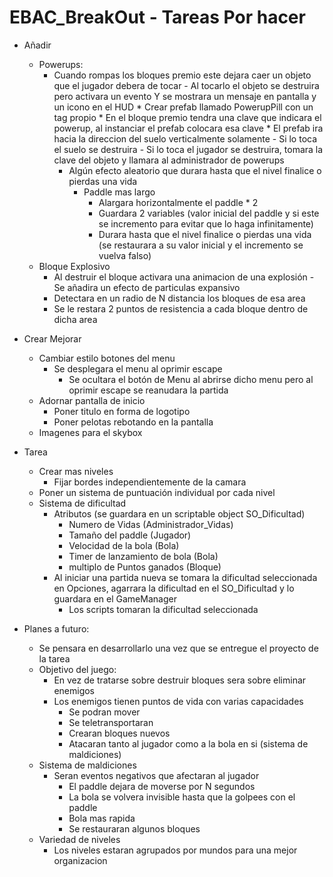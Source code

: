 # EBAC_BreakOut - Tareas Por hacer
	
*	Añadir
	-	Powerups:
		*	Cuando rompas los bloques premio este dejara caer un objeto que el jugador debera de tocar
	    		-	Al tocarlo el objeto se destruira pero activara un evento Y se mostrara un mensaje en pantalla y un icono en el HUD
   				*	Crear prefab llamado PowerupPill con un tag propio
   				*	En el bloque premio tendra una clave que indicara el powerup, al instanciar el prefab colocara esa clave
   				*	El prefab ira hacia la direccion del suelo verticalmente solamente
   					-	Si lo toca el suelo se destruira
   					-	Si lo toca el jugador se destruira, tomara la clave del objeto y llamara al administrador de powerups
			-	Algún efecto aleatorio que durara hasta que el nivel finalice o pierdas una vida
				*	Paddle mas largo
					-	Alargara horizontalmente el paddle * 2
					-	Guardara 2 variables (valor inicial del paddle y si este se incremento para evitar que lo haga infinitamente)
					-	Durara hasta que el nivel finalice o pierdas una vida (se restaurara a su valor inicial y el incremento se vuelva falso)
	-	Bloque Explosivo
		*	Al destruir el bloque activara una animacion de una explosión
    			-	Se añadira un efecto de particulas expansivo
		*	Detectara en un radio de N distancia los bloques de esa area
		*	Se le restara 2 puntos de resistencia a cada bloque dentro de dicha area

*	Crear Mejorar
	-	Cambiar estilo botones del menu
		*	Se desplegara el menu al oprimir escape
    		*	Se ocultara el botón de Menu al abrirse dicho menu pero al oprimir escape se reanudara la partida
	-	Adornar pantalla de inicio
		*	Poner titulo en forma de logotipo
		*	Poner pelotas rebotando en la pantalla  
	-	Imagenes para el skybox

*	Tarea
	-	Crear mas niveles
		*	Fijar bordes independientemente de la camara
	-	Poner un sistema de puntuación individual por cada nivel
	-	Sistema de dificultad
		*	Atributos (se guardara en un scriptable object SO_Dificultad)
			-	Numero de Vidas (Administrador_Vidas)
			-	Tamaño del paddle (Jugador)
			-	Velocidad de la bola (Bola)
			-	Timer de lanzamiento de bola (Bola)
			-	multiplo de Puntos ganados (Bloque)
		*	Al iniciar una partida nueva se tomara la dificultad seleccionada en Opciones, agarrara la dificultad en el SO_Dificultad y lo guardara en el GameManager
    		*	Los scripts tomaran la dificultad seleccionada 

*	Planes a futuro:
  	-	Se pensara en desarrollarlo una vez que se entregue el proyecto de la tarea
  	-	Objetivo del juego:
		*	En vez de tratarse sobre destruir bloques sera sobre eliminar enemigos
		*	Los enemigos tienen puntos de vida con varias capacidades
			-	Se podran mover
			-	Se teletransportaran
			-	Crearan bloques nuevos
			-	Atacaran tanto al jugador como a la bola en si (sistema de maldiciones)
	-	Sistema de maldiciones
		*	Seran eventos negativos que afectaran al jugador
			-	El paddle dejara de moverse por N segundos
			-	La bola se volvera invisible hasta que la golpees con el paddle
			-	Bola mas rapida
			-	Se restauraran algunos bloques
	-	Variedad de niveles
		*	Los niveles estaran agrupados por mundos para una mejor organizacion 	
